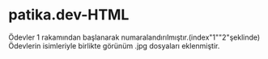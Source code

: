 # patika.dev-HTML
Ödevler 1 rakamından başlanarak numaralandırılmıştır.(index"1""2"şeklinde)
Ödevlerin isimleriyle birlikte görünüm .jpg dosyaları eklenmiştir.
